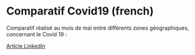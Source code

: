 # Comparatif Covid19 (french)

Comparatif réalisé au mois de mai entre différents zones géographiques, concernant le Covid 19 :

[Article LinkedIn](https://www.linkedin.com/pulse/covid-19-comparaison-entre-zones-g%C3%A9ographiques-fran%C3%A7ois-boyer/)
